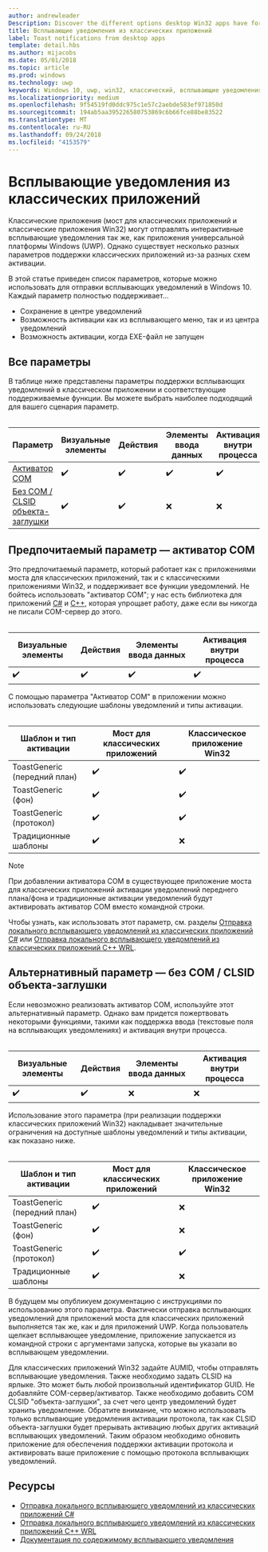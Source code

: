 ```yaml
---
author: andrewleader
Description: Discover the different options desktop Win32 apps have for sending toast notifications
title: Всплывающие уведомления из классических приложений
label: Toast notifications from desktop apps
template: detail.hbs
ms.author: mijacobs
ms.date: 05/01/2018
ms.topic: article
ms.prod: windows
ms.technology: uwp
keywords: Windows 10, uwp, win32, классический, всплывающие уведомления, мост для классических приложений, параметры для отправки всплывающих уведомлений, com-сервер, com-активатор, com, фиктивный com, не com, без com, отправка всплывающего уведомления
ms.localizationpriority: medium
ms.openlocfilehash: 9f54519fd0ddc975c1e57c2aebde583ef971850d
ms.sourcegitcommit: 194ab5aa395226580753869c6b66fce88be83522
ms.translationtype: MT
ms.contentlocale: ru-RU
ms.lasthandoff: 09/24/2018
ms.locfileid: "4153579"
---
```

# <a name="toast-notifications-from-desktop-apps"></a>Всплывающие уведомления из классических приложений

Классические приложения (мост для классических приложений и классические приложения Win32) могут отправлять интерактивные всплывающие уведомления так же, как приложения универсальной платформы Windows (UWP). Однако существует несколько разных параметров поддержки классических приложений из-за разных схем активации.

В этой статье приведен список параметров, которые можно использовать для отправки всплывающих уведомлений в Windows 10. Каждый параметр полностью поддерживает...

* Сохранение в центре уведомлений
* Возможность активации как из всплывающего меню, так и из центра уведомлений
* Возможность активации, когда EXE-файл не запущен

## <a name="all-options"></a>Все параметры

В таблице ниже представлены параметры поддержки всплывающих уведомлений в классическом приложении и соответствующие поддерживаемые функции. Вы можете выбрать наиболее подходящий для вашего сценария параметр.<br/><br/>

| Параметр | Визуальные элементы | Действия | Элементы ввода данных | Активация внутри процесса |
| -- | -- | -- | -- | -- |
| [Активатор COM](#preferred-option---com-activator) | ✔️ | ✔️ | ✔️ | ✔️ |
| [Без COM / CLSID объекта-заглушки](#alternative-option---no-com--stub-clsid) | ✔️ | ✔️ | ❌ | ❌ |


## <a name="preferred-option---com-activator"></a>Предпочитаемый параметр — активатор COM

Это предпочитаемый параметр, который работает как с приложениями моста для классических приложений, так и с классическими приложениями Win32, и поддерживает все функции уведомлений. Не бойтесь использовать "активатор COM"; у нас есть библиотека для приложений [C#](send-local-toast-desktop.md) и [C++](send-local-toast-desktop-cpp-wrl.md), которая упрощает работу, даже если вы никогда не писали COM-сервер до этого.<br/><br/>

| Визуальные элементы | Действия | Элементы ввода данных | Активация внутри процесса |
| -- | -- | -- | -- |
| ✔️ | ✔️ | ✔️ | ✔️ |

С помощью параметра "Активатор COM" в приложении можно использовать следующие шаблоны уведомлений и типы активации.<br/><br/>

| Шаблон и тип активации | Мост для классических приложений | Классическое приложение Win32 |
| -- | -- | -- |
| ToastGeneric (передний план) | ✔️ | ✔️ |
| ToastGeneric (фон) | ✔️ | ✔️ |
| ToastGeneric (протокол) | ✔️ | ✔️ |
| Традиционные шаблоны | ✔️ | ❌ |

> [!NOTE]
> При добавлении активатора COM в существующее приложение моста для классических приложений активации уведомлений переднего плана/фона и традиционные активации уведомлений будут активировать активатор COM вместо командной строки.

Чтобы узнать, как использовать этот параметр, см. разделы [Отправка локального всплывающего уведомлений из классических приложений C#](send-local-toast-desktop.md) или [Отправка локального всплывающего уведомлений из классических приложений C++ WRL](send-local-toast-desktop-cpp-wrl.md).


## <a name="alternative-option---no-com--stub-clsid"></a>Альтернативный параметр — без COM / CLSID объекта-заглушки

Если невозможно реализовать активатор COM, используйте этот альтернативный параметр. Однако вам придется пожертвовать некоторыми функциями, такими как поддержка ввода (текстовые поля на всплывающих уведомлениях) и активация внутри процесса.<br/><br/>

| Визуальные элементы | Действия | Элементы ввода данных | Активация внутри процесса |
| -- | -- | -- | -- |
| ✔️ | ✔️ | ❌ | ❌ |

Использование этого параметра (при реализации поддержки классических приложений Win32) накладывает значительные ограничения на доступные шаблоны уведомлений и типы активации, как показано ниже.<br/><br/>

| Шаблон и тип активации | Мост для классических приложений | Классическое приложение Win32 |
| -- | -- | -- |
| ToastGeneric (передний план) | ✔️ | ❌ |
| ToastGeneric (фон) | ✔️ | ❌ |
| ToastGeneric (протокол) | ✔️ | ✔️ |
| Традиционные шаблоны | ✔️ | ❌ |

В будущем мы опубликуем документацию с инструкциями по использованию этого параметра. Фактически отправка всплывающих уведомлений для приложений моста для классических приложений выполняется так же, как и для приложений UWP. Когда пользователь щелкает всплывающее уведомление, приложение запускается из командной строки с аргументами запуска, которые вы указали во всплывающем уведомлении.

Для классических приложений Win32 задайте AUMID, чтобы отправлять всплывающие уведомления. Также необходимо задать CLSID на ярлыке. Это может быть любой произвольный идентификатор GUID. Не добавляйте COM-сервер/активатор. Также необходимо добавить COM CLSID "объекта-заглушки", за счет чего центр уведомлений будет хранить уведомление. Обратите внимание, что можно использовать только всплывающие уведомления активации протокола, так как CLSID объекта-заглушки будет прерывать активацию любых других активаций всплывающих уведомлений. Таким образом необходимо обновить приложение для обеспечения поддержки активации протокола и активировать ваше приложение с помощью протокола всплывающих уведомлений.


## <a name="resources"></a>Ресурсы

* [Отправка локального всплывающего уведомлений из классических приложений C#](send-local-toast-desktop.md)
* [Отправка локального всплывающего уведомлений из классических приложений C++ WRL](send-local-toast-desktop-cpp-wrl.md)
* [Документация по содержимому всплывающего уведомления](adaptive-interactive-toasts.md)